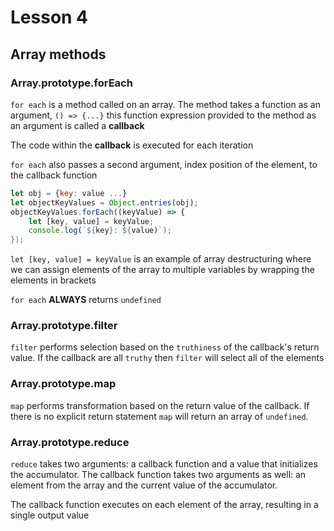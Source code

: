# Lesson 4

## Array methods

### Array.prototype.forEach

`for each` is a method called on an array. The method takes a function as an argument, `() => {...}`  this function expression provided to the method as an argument is called a **callback**

The code within the **callback** is executed for each iteration

`for each` also passes a second argument, index position of the element, to the callback function

```jsx
let obj = {key: value ...}
let objectKeyValues = Object.entries(obj);
objectKeyValues.forEach((keyValue) => {
	let [key, value] = keyValue;
	console.log(`${key}: ${value)`);
});
```

`let [key, value] = keyValue` is an example of array destructuring where we can assign elements of the array to multiple variables by wrapping the elements in brackets

`for each` **ALWAYS** returns `undefined`

### Array.prototype.filter

`filter` performs selection based on the `truthiness` of the callback's return value. If the callback are all `truthy` then `filter` will select all of the elements

### Array.prototype.map

`map` performs transformation based on the return value of the callback. If there is no explicit return statement `map` will return an array of `undefined`.

### Array.prototype.reduce

`reduce` takes two arguments: a callback function and a value that initializes the accumulator. The callback function takes two arguments as well: an element from the array and the current value of the accumulator.

The callback function executes on each element of the array, resulting in a single output value